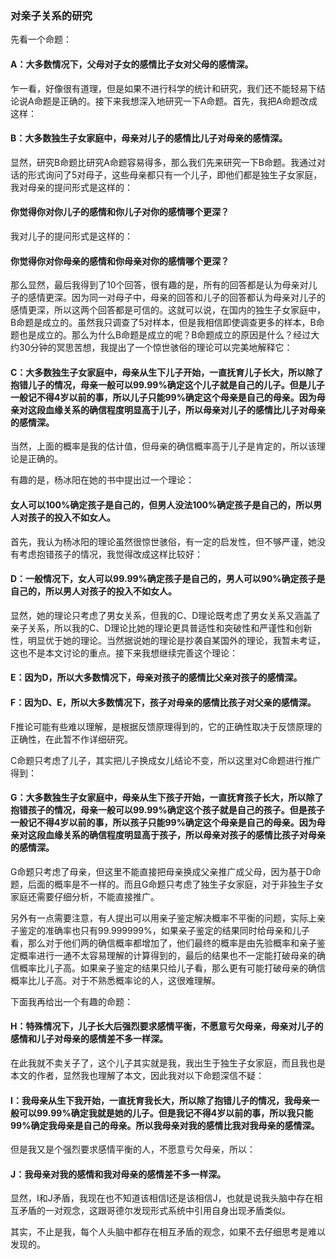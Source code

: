 ﻿### 对亲子关系的研究

先看一个命题：

#### A：大多数情况下，父母对子女的感情比子女对父母的感情深。

乍一看，好像很有道理，但是如果不进行科学的统计和研究，我们还不能轻易下结论说A命题是正确的。接下来我想深入地研究一下A命题。首先，我把A命题改成这样：

#### B：大多数独生子女家庭中，母亲对儿子的感情比儿子对母亲的感情深。

显然，研究B命题比研究A命题容易得多，那么我们先来研究一下B命题。我通过对话的形式询问了5对母子，这些母亲都只有一个儿子，即他们都是独生子女家庭，我对母亲的提问形式是这样的：

#### 你觉得你对你儿子的感情和你儿子对你的感情哪个更深？

我对儿子的提问形式是这样的：

#### 你觉得你对你母亲的感情和你母亲对你的感情哪个更深？

那么显然，最后我得到了10个回答，很有趣的是，所有的回答都是认为母亲对儿子的感情更深。因为同一对母子中，母亲的回答和儿子的回答都认为母亲对儿子的感情更深，所以这两个回答都是可信的。这就可以说，在国内的独生子女家庭中，B命题是成立的。虽然我只调查了5对样本，但是我相信即使调查更多的样本，B命题也是成立的。那么为什么B命题是成立的呢？B命题成立的原因是什么？经过大约30分钟的冥思苦想，我提出了一个惊世骇俗的理论可以完美地解释它：

#### C：大多数独生子女家庭中，母亲从生下儿子开始，一直抚育儿子长大，所以除了抱错儿子的情况，母亲一般可以99.99%确定这个儿子就是自己的儿子。但是儿子一般记不得4岁以前的事，所以儿子只能99%确定这个母亲是自己的母亲。因为母亲对这段血缘关系的确信程度明显高于儿子，所以母亲对儿子的感情比儿子对母亲的感情深。

当然，上面的概率是我的估计值，但母亲的确信概率高于儿子是肯定的，所以该理论是正确的。

有趣的是，杨冰阳在她的书中提出过一个理论：

#### 女人可以100%确定孩子是自己的，但男人没法100%确定孩子是自己的，所以男人对孩子的投入不如女人。

首先，我认为杨冰阳的理论虽然很惊世骇俗，有一定的启发性，但不够严谨，她没有考虑抱错孩子的情况，我觉得改成这样比较好：

#### D：一般情况下，女人可以99.99%确定孩子是自己的，男人可以90%确定孩子是自己的，所以男人对孩子的投入不如女人。

显然，她的理论只考虑了男女关系，但我的C、D理论既考虑了男女关系又涵盖了亲子关系，所以我的C、D理论比她的理论更具普适性和突破性和严谨性和创新性，明显优于她的理论。当然据说她的理论是抄袭自某国外的理论，我暂未考证，这也不是本文讨论的重点。接下来我想继续完善这个理论：

#### E：因为D，所以大多数情况下，母亲对孩子的感情比父亲对孩子的感情深。

#### F：因为D、E，所以大多数情况下，孩子对母亲的感情比孩子对父亲的感情深。

F推论可能有些难以理解，是根据反馈原理得到的，它的正确性取决于反馈原理的正确性，在此暂不作详细研究。

C命题只考虑了儿子，其实把儿子换成女儿结论不变，所以这里对C命题进行推广得到：

#### G：大多数独生子女家庭中，母亲从生下孩子开始，一直抚育孩子长大，所以除了抱错孩子的情况，母亲一般可以99.99%确定这个孩子就是自己的孩子。但是孩子一般记不得4岁以前的事，所以孩子只能99%确定这个母亲是自己的母亲。因为母亲对这段血缘关系的确信程度明显高于孩子，所以母亲对孩子的感情比孩子对母亲的感情深。

G命题只考虑了母亲，但这里不能直接把母亲换成父亲推广成父母，因为基于D命题，后面的概率是不一样的。而且G命题只考虑了独生子女家庭，对于非独生子女家庭还需要仔细分析，不能直接推广。

另外有一点需要注意，有人提出可以用亲子鉴定解决概率不平衡的问题，实际上亲子鉴定的准确率也只有99.999999%，如果亲子鉴定的结果同时给母亲和儿子看，那么对于他们两的确信概率都增加了，他们最终的概率是由先验概率和亲子鉴定概率进行一通不太容易理解的计算得到的，最后的结果也不一定能打破母亲的确信概率比儿子高。如果亲子鉴定的结果只给儿子看，那么更有可能打破母亲的确信概率比儿子高。对于不熟悉概率论的人，这很难理解。

下面我再给出一个有趣的命题：

#### H：特殊情况下，儿子长大后强烈要求感情平衡，不愿意亏欠母亲，母亲对儿子的感情和儿子对母亲的感情差不多一样深。

在此我就不卖关子了，这个儿子其实就是我，我出生于独生子女家庭，而且我也是本文的作者，显然我也理解了本文，因此我对以下命题深信不疑：

#### I：我母亲从生下我开始，一直抚育我长大，所以除了抱错儿子的情况，我母亲一般可以99.99%确定我就是她的儿子。但是我记不得4岁以前的事，所以我只能99%确定我母亲是自己的母亲。所以我母亲对我的感情比我对我母亲的感情深。

但是我又是个强烈要求感情平衡的人，不愿意亏欠母亲，所以：

#### J：我母亲对我的感情和我对母亲的感情差不多一样深。

显然，I和J矛盾，我现在也不知道该相信I还是该相信J，也就是说我头脑中存在相互矛盾的一对观念，这跟哥德尔发现形式系统中引用自身出现矛盾类似。

其实，不止是我，每个人头脑中都存在相互矛盾的观念，如果不去仔细思考是难以发现的。

